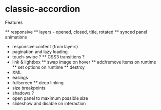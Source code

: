 classic-accordion
=================

Features

** responsive
** layers - opened, closed, title, rotated
** synced panel animations
* responsive content (from layers)
* pagination and lazy loading
* touch-swipe ?
** CSS3 transitions ?
* link & lightbox
** swap image on hover
** add/remove items on runtime
** set options on runtime
** destroy
* XML
* easings
* fullscreen
** deep linking
* size breakpoints
* shadows ?
* open panel to maximum possible size
* slideshow and disable on interaction